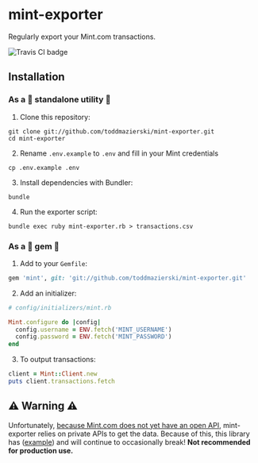 # mint-exporter

Regularly export your Mint.com transactions.

<img src='https://api.travis-ci.org/toddmazierski/mint-exporter.svg' alt='Travis CI badge' />

## Installation

### As a :floppy_disk: standalone utility :floppy_disk:

  1. Clone this repository:

  ```shell
  git clone git://github.com/toddmazierski/mint-exporter.git
  cd mint-exporter
  ```

  2. Rename `.env.example` to `.env` and fill in your Mint credentials

  ```shell
  cp .env.example .env
  ```

  3. Install dependencies with Bundler:

  ```shell
  bundle
  ```

  4. Run the exporter script:

  ```shell
  bundle exec ruby mint-exporter.rb > transactions.csv
  ```

### As a :gem: gem :gem:

  1. Add to your `Gemfile`:

  ```ruby
  gem 'mint', git: 'git://github.com/toddmazierski/mint-exporter.git'
  ```

  2. Add an initializer:

  ```ruby
  # config/initializers/mint.rb

  Mint.configure do |config|
    config.username = ENV.fetch('MINT_USERNAME')
    config.password = ENV.fetch('MINT_PASSWORD')
  end
  ```

  3. To output transactions:

  ```ruby
  client = Mint::Client.new
  puts client.transactions.fetch
  ```

## :warning: Warning :warning:

Unfortunately, [because Mint.com does not yet have an open API](http://www.quora.com/Mint-com/Does-Mint-com-have-an-open-API?share=1), mint-exporter relies on private APIs to get the data. Because of this, this library has ([example](https://github.com/toddmazierski/mint-exporter/issues/6)) and will continue to occasionally break! **Not recommended for production use.**
